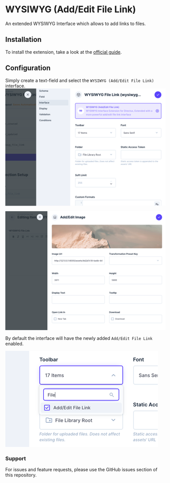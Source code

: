 # WYSIWYG (Add/Edit File Link)
An extended WYSIWYG Interface which allows to add links to files.


## Installation
To install the extension, take a look at the [official guide](https://docs.directus.io/extensions/installing-extensions.html).

## Configuration
Simply create a text-field and select the `WYSIWYG (Add/Edit File Link)` interface.
![](https://raw.githubusercontent.com/directus-labs/extensions/main/packages/input-rich-text-html-file-link/docs/settings.png)

![](https://raw.githubusercontent.com/directus-labs/extensions/main/packages/input-rich-text-html-file-link/docs/interface.png)

By default the interface will have the newly added `Add/Edit File Link` enabled.

![](https://raw.githubusercontent.com/directus-labs/extensions/main/packages/input-rich-text-html-file-link/docs/toolbar.png)

### Support
For issues and feature requests, please use the GitHub issues section of this repository.
